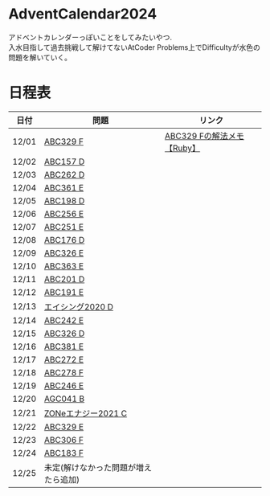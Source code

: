 # AdventCalendar2024

アドベントカレンダーっぽいことをしてみたいやつ.  
入水目指して過去挑戦して解けてないAtCoder Problems上でDifficultyが水色の問題を解いていく。

# 日程表

| 日付 | 問題 | リンク |
|------|-----|--------|
| 12/01 | [ABC329 F](https://atcoder.jp/contests/abc329/tasks/abc329_f)                 | [ABC329 Fの解法メモ【Ruby】](https://qiita.com/yosshi-4989/items/b1c835e16694e37e1a38) |
| 12/02 | [ABC157 D](https://atcoder.jp/contests/abc157/tasks/abc157_d)                 | |
| 12/03 | [ABC262 D](https://atcoder.jp/contests/abc262/tasks/abc262_d)                 | |
| 12/04 | [ABC361 E](https://atcoder.jp/contests/abc361/tasks/abc361_e)                 | |
| 12/05 | [ABC198 D](https://atcoder.jp/contests/abc198/tasks/abc198_d)                 | |
| 12/06 | [ABC256 E](https://atcoder.jp/contests/abc256/tasks/abc256_e)                 | |
| 12/07 | [ABC251 E](https://atcoder.jp/contests/abc251/tasks/abc251_e)                 | |
| 12/08 | [ABC176 D](https://atcoder.jp/contests/abc176/tasks/abc176_d)                 | |
| 12/09 | [ABC326 E](https://atcoder.jp/contests/abc323/tasks/abc323_e)                 | |
| 12/10 | [ABC363 E](https://atcoder.jp/contests/abc363/tasks/abc363_e)                 | |
| 12/11 | [ABC201 D](https://atcoder.jp/contests/abc201/tasks/abc201_d)                 | |
| 12/12 | [ABC191 E](https://atcoder.jp/contests/abc191/tasks/abc191_e)                 | |
| 12/13 | [エイシング2020 D](https://atcoder.jp/contests/aising2020/tasks/aising2020_d)  | |
| 12/14 | [ABC242 E](https://atcoder.jp/contests/abc242/tasks/abc242_e)                 | |
| 12/15 | [ABC326 D](https://atcoder.jp/contests/abc326/tasks/abc326_d)                 | |
| 12/16 | [ABC381 E](https://atcoder.jp/contests/abc381/tasks/abc381_e)                 | |
| 12/17 | [ABC272 E](https://atcoder.jp/contests/abc272/tasks/abc272_e)                 | |
| 12/18 | [ABC278 F](https://atcoder.jp/contests/abc278/tasks/abc278_f)                 | |
| 12/19 | [ABC246 E](https://atcoder.jp/contests/abc246/tasks/abc246_e)                 | |
| 12/20 | [AGC041 B](https://atcoder.jp/contests/agc041/tasks/agc041_b)                 | |
| 12/21 | [ZONeエナジー2021 C](https://atcoder.jp/contests/zone2021/tasks/zone2021_c)    | |
| 12/22 | [ABC329 E](https://atcoder.jp/contests/abc329/tasks/abc329_e)                 | |
| 12/23 | [ABC306 F](https://atcoder.jp/contests/abc306/tasks/abc306_f)                 | |
| 12/24 | [ABC183 F](https://atcoder.jp/contests/abc183/tasks/abc183_f)                 | |
| 12/25 | 未定(解けなかった問題が増えたら追加) | |
